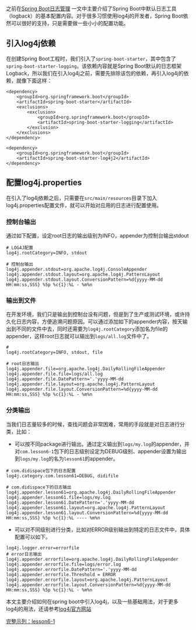 之前在[Spring Boot日志管理](#/log/defaultLog) 一文中主要介绍了Spring Boot中默认日志工具（logback）的基本配置内容。对于很多习惯使用log4j的开发者，Spring Boot依然可以很好的支持，只是需要做一些小小的配置功能。

## 引入log4j依赖

在创建Spring Boot工程时，我们引入了``spring-boot-starter``，其中包含了``spring-boot-starter-logging``，该依赖内容就是Spring Boot默认的日志框架Logback，所以我们在引入log4j之前，需要先排除该包的依赖，再引入log4j的依赖，就像下面这样：

```
<dependency>
    <groupId>org.springframework.boot</groupId>
    <artifactId>spring-boot-starter</artifactId>
    <exclusions>
        <exclusion> 
            <groupId>org.springframework.boot</groupId>
            <artifactId>spring-boot-starter-logging</artifactId>
        </exclusion>
    </exclusions>
</dependency>

<dependency>
    <groupId>org.springframework.boot</groupId>
    <artifactId>spring-boot-starter-log4j2</artifactId>
</dependency>
```

## 配置log4j.properties

在引入了log4j依赖之后，只需要在``src/main/resources``目录下加入log4j.properties配置文件，就可以开始对应用的日志进行配置使用。

### 控制台输出

通过如下配置，设定root日志的输出级别为INFO，appender为控制台输出stdout

```
# LOG4J配置
log4j.rootCategory=INFO, stdout

# 控制台输出
log4j.appender.stdout=org.apache.log4j.ConsoleAppender
log4j.appender.stdout.layout=org.apache.log4j.PatternLayout
log4j.appender.stdout.layout.ConversionPattern=%d{yyyy-MM-dd HH:mm:ss,SSS} %5p %c{1}:%L - %m%n
```

### 输出到文件

在开发环境，我们只是输出到控制台没有问题，但是到了生产或测试环境，或许持久化日志内容，方便追溯问题原因。可以通过添加如下的appender内容，按天输出到不同的文件中去，同时还需要为``log4j.rootCategory``添加名为file的appender，这样root日志就可以输出到``logs/all.log``文件中了。

```
#
log4j.rootCategory=INFO, stdout, file

# root日志输出
log4j.appender.file=org.apache.log4j.DailyRollingFileAppender
log4j.appender.file.file=logs/all.log
log4j.appender.file.DatePattern='.'yyyy-MM-dd
log4j.appender.file.layout=org.apache.log4j.PatternLayout
log4j.appender.file.layout.ConversionPattern=%d{yyyy-MM-dd HH:mm:ss,SSS} %5p %c{1}:%L - %m%n
```

### 分类输出

当我们日志量较多的时候，查找问题会非常困难，常用的手段就是对日志进行分类，比如：

* 可以按不同package进行输出。通过定义输出到``logs/my.log``的appender，并对``com.lesson6-1``包下的日志级别设定为DEBUG级别、appender设置为输出到``logs/my.log``的名为``lesson61``的appender。

```
# com.didispace包下的日志配置
log4j.category.com.lesson61=DEBUG, didifile

# com.didispace下的日志输出
log4j.appender.lesson61=org.apache.log4j.DailyRollingFileAppender
log4j.appender.lesson61.file=logs/my.log
log4j.appender.lesson61.DatePattern='.'yyyy-MM-dd
log4j.appender.lesson61.layout=org.apache.log4j.PatternLayout
log4j.appender.lesson61.layout.ConversionPattern=%d{yyyy-MM-dd HH:mm:ss,SSS} %5p %c{1}:%L ---- %m%n
```

* 可以对不同级别进行分类，比如对ERROR级别输出到特定的日志文件中，具体配置可以如下。

```
log4j.logger.error=errorfile
# error日志输出
log4j.appender.errorfile=org.apache.log4j.DailyRollingFileAppender
log4j.appender.errorfile.file=logs/error.log
log4j.appender.errorfile.DatePattern='.'yyyy-MM-dd
log4j.appender.errorfile.Threshold = ERROR
log4j.appender.errorfile.layout=org.apache.log4j.PatternLayout
log4j.appender.errorfile.layout.ConversionPattern=%d{yyyy-MM-dd HH:mm:ss,SSS} %5p %c{1}:%L - %m%n
```

本文主要介绍如何在spring boot中引入log4j，以及一些基础用法，对于更多log4j的用法，还请参考[log4j官方网站](http://logging.apache.org/log4j/1.2/)

[完整示列：lesson6-1](https://github.com/codeyoyo/spring-boot-learn/tree/master/springboot/lesson6-1)